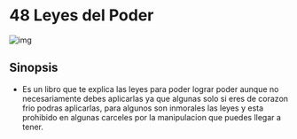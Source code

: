 # 48 Leyes del Poder
![img](https://encrypted-tbn0.gstatic.com/images?q=tbn:ANd9GcSan1-U-iSzM2VKuMvfjpvMEenkL04hfKHPfw&usqp=CAU)
## Sinopsis
 - Es un libro que te explica las leyes para poder lograr poder aunque no necesariamente debes aplicarlas ya que algunas solo si eres de corazon frio podras aplicarlas, para algunos son inmorales las leyes y esta prohibido en algunas carceles por la manipulacion que puedes llegar a tener.